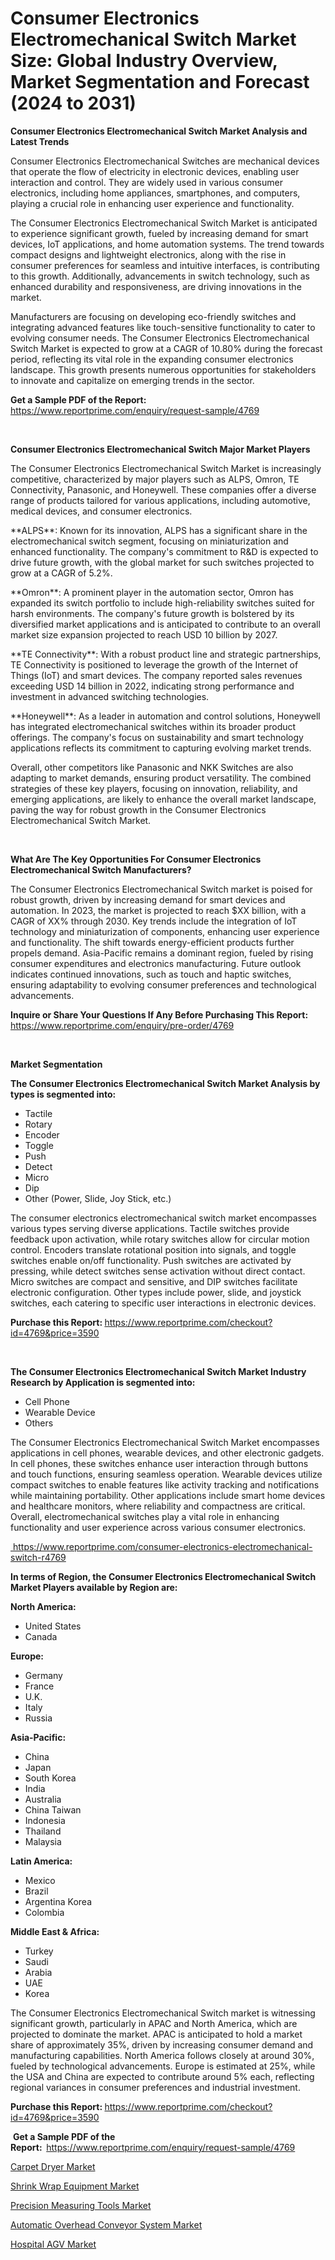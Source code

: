 <p><h1>Consumer Electronics Electromechanical Switch Market Size: Global Industry Overview, Market Segmentation and Forecast (2024 to 2031)</h1></p><p><strong>Consumer Electronics Electromechanical Switch Market Analysis and Latest Trends</strong></p>
<p><p>Consumer Electronics Electromechanical Switches are mechanical devices that operate the flow of electricity in electronic devices, enabling user interaction and control. They are widely used in various consumer electronics, including home appliances, smartphones, and computers, playing a crucial role in enhancing user experience and functionality. </p><p>The Consumer Electronics Electromechanical Switch Market is anticipated to experience significant growth, fueled by increasing demand for smart devices, IoT applications, and home automation systems. The trend towards compact designs and lightweight electronics, along with the rise in consumer preferences for seamless and intuitive interfaces, is contributing to this growth. Additionally, advancements in switch technology, such as enhanced durability and responsiveness, are driving innovations in the market. </p><p>Manufacturers are focusing on developing eco-friendly switches and integrating advanced features like touch-sensitive functionality to cater to evolving consumer needs. The Consumer Electronics Electromechanical Switch Market is expected to grow at a CAGR of 10.80% during the forecast period, reflecting its vital role in the expanding consumer electronics landscape. This growth presents numerous opportunities for stakeholders to innovate and capitalize on emerging trends in the sector.</p></p>
<p><strong>Get a Sample PDF of the Report:&nbsp;</strong> <a href="https://www.reportprime.com/enquiry/request-sample/4769">https://www.reportprime.com/enquiry/request-sample/4769</a></p>
<p>&nbsp;</p>
<p><strong>Consumer Electronics Electromechanical Switch Major Market Players</strong></p>
<p><p>The Consumer Electronics Electromechanical Switch Market is increasingly competitive, characterized by major players such as ALPS, Omron, TE Connectivity, Panasonic, and Honeywell. These companies offer a diverse range of products tailored for various applications, including automotive, medical devices, and consumer electronics.</p><p>**ALPS**: Known for its innovation, ALPS has a significant share in the electromechanical switch segment, focusing on miniaturization and enhanced functionality. The company's commitment to R&D is expected to drive future growth, with the global market for such switches projected to grow at a CAGR of 5.2%.</p><p>**Omron**: A prominent player in the automation sector, Omron has expanded its switch portfolio to include high-reliability switches suited for harsh environments. The company's future growth is bolstered by its diversified market applications and is anticipated to contribute to an overall market size expansion projected to reach USD 10 billion by 2027.</p><p>**TE Connectivity**: With a robust product line and strategic partnerships, TE Connectivity is positioned to leverage the growth of the Internet of Things (IoT) and smart devices. The company reported sales revenues exceeding USD 14 billion in 2022, indicating strong performance and investment in advanced switching technologies.</p><p>**Honeywell**: As a leader in automation and control solutions, Honeywell has integrated electromechanical switches within its broader product offerings. The company's focus on sustainability and smart technology applications reflects its commitment to capturing evolving market trends.</p><p>Overall, other competitors like Panasonic and NKK Switches are also adapting to market demands, ensuring product versatility. The combined strategies of these key players, focusing on innovation, reliability, and emerging applications, are likely to enhance the overall market landscape, paving the way for robust growth in the Consumer Electronics Electromechanical Switch Market.</p></p>
<p>&nbsp;</p>
<p><strong>What Are The Key Opportunities For Consumer Electronics Electromechanical Switch Manufacturers?</strong></p>
<p><p>The Consumer Electronics Electromechanical Switch market is poised for robust growth, driven by increasing demand for smart devices and automation. In 2023, the market is projected to reach $XX billion, with a CAGR of XX% through 2030. Key trends include the integration of IoT technology and miniaturization of components, enhancing user experience and functionality. The shift towards energy-efficient products further propels demand. Asia-Pacific remains a dominant region, fueled by rising consumer expenditures and electronics manufacturing. Future outlook indicates continued innovations, such as touch and haptic switches, ensuring adaptability to evolving consumer preferences and technological advancements.</p></p>
<p><strong>Inquire or Share Your Questions If Any Before Purchasing This Report:</strong> <a href="https://www.reportprime.com/enquiry/pre-order/4769">https://www.reportprime.com/enquiry/pre-order/4769</a></p>
<p>&nbsp;</p>
<p><strong>Market Segmentation</strong></p>
<p><strong>The Consumer Electronics Electromechanical Switch Market Analysis by types is segmented into:</strong></p>
<p><ul><li>Tactile</li><li>Rotary</li><li>Encoder</li><li>Toggle</li><li>Push</li><li>Detect</li><li>Micro</li><li>Dip</li><li>Other (Power, Slide, Joy Stick, etc.)</li></ul></p>
<p><p>The consumer electronics electromechanical switch market encompasses various types serving diverse applications. Tactile switches provide feedback upon activation, while rotary switches allow for circular motion control. Encoders translate rotational position into signals, and toggle switches enable on/off functionality. Push switches are activated by pressing, while detect switches sense activation without direct contact. Micro switches are compact and sensitive, and DIP switches facilitate electronic configuration. Other types include power, slide, and joystick switches, each catering to specific user interactions in electronic devices.</p></p>
<p><strong>Purchase this Report:&nbsp;</strong><a href="https://www.reportprime.com/checkout?id=4769&price=3590">https://www.reportprime.com/checkout?id=4769&price=3590</a></p>
<p>&nbsp;</p>
<p><strong>The Consumer Electronics Electromechanical Switch Market Industry Research by Application is segmented into:</strong></p>
<p><ul><li>Cell Phone</li><li>Wearable Device</li><li>Others</li></ul></p>
<p><p>The Consumer Electronics Electromechanical Switch Market encompasses applications in cell phones, wearable devices, and other electronic gadgets. In cell phones, these switches enhance user interaction through buttons and touch functions, ensuring seamless operation. Wearable devices utilize compact switches to enable features like activity tracking and notifications while maintaining portability. Other applications include smart home devices and healthcare monitors, where reliability and compactness are critical. Overall, electromechanical switches play a vital role in enhancing functionality and user experience across various consumer electronics.</p></p>
<p><a href="https://www.reportprime.com/consumer-electronics-electromechanical-switch-r4769">&nbsp;https://www.reportprime.com/consumer-electronics-electromechanical-switch-r4769</a></p>
<p><strong>In terms of Region, the Consumer Electronics Electromechanical Switch Market Players available by Region are:</strong></p>
<p>
    <p> <strong> North America: </strong>
        <ul>
            <li>United States</li>
            <li>Canada</li>
        </ul>
        </p> 
    <p> <strong> Europe: </strong>
        <ul>
            <li>Germany</li>
            <li>France</li>
            <li>U.K.</li>
            <li>Italy</li>
            <li>Russia</li>
        </ul>
        </p> 
    <p> <strong> Asia-Pacific: </strong>
        <ul>
            <li>China</li>
            <li>Japan</li>
            <li>South Korea</li>
            <li>India</li>
            <li>Australia</li>
            <li>China Taiwan</li>
            <li>Indonesia</li>
            <li>Thailand</li>
            <li>Malaysia</li>
        </ul>
        </p> 
    <p> <strong> Latin America: </strong>
        <ul>
            <li>Mexico</li>
            <li>Brazil</li>
            <li>Argentina Korea</li>
            <li>Colombia</li>
        </ul>
        </p> 
    <p> <strong> Middle East & Africa: </strong>
        <ul>
            <li>Turkey</li>
            <li>Saudi</li>
            <li>Arabia</li>
            <li>UAE</li>
            <li>Korea</li>
        </ul>
    </p>
    </p>
<p><p>The Consumer Electronics Electromechanical Switch market is witnessing significant growth, particularly in APAC and North America, which are projected to dominate the market. APAC is anticipated to hold a market share of approximately 35%, driven by increasing consumer demand and manufacturing capabilities. North America follows closely at around 30%, fueled by technological advancements. Europe is estimated at 25%, while the USA and China are expected to contribute around 5% each, reflecting regional variances in consumer preferences and industrial investment.</p></p>
<p><strong>Purchase this Report: </strong><a href="https://www.reportprime.com/checkout?id=4769&price=3590">https://www.reportprime.com/checkout?id=4769&price=3590</a></p>
<p>&nbsp;<strong>Get a Sample PDF of the Report:&nbsp;&nbsp;</strong><a href="https://www.reportprime.com/enquiry/request-sample/4769">https://www.reportprime.com/enquiry/request-sample/4769</a></p>
<p><strong></strong></p>
<p><p><a href="https://www.linkedin.com/pulse/future-insights-carpet-dryer-market-trends-regional-analysis-u0zfc?trackingId=qyLQ8HaRTdWT%2Bpu84GRC4g%3D%3D">Carpet Dryer Market</a></p><p><a href="https://www.linkedin.com/pulse/shrink-wrap-equipment-market-size-share-competitive-landscape-jmbgc?trackingId=oML07Ln8RlWnF0aXwkvsRQ%3D%3D">Shrink Wrap Equipment Market</a></p><p><a href="https://www.linkedin.com/pulse/precision-measuring-tools-market-research-report-exploring-bti0c?trackingId=sdT70%2BbXRw2ECYg6FdePrQ%3D%3D">Precision Measuring Tools Market</a></p><p><a href="https://issuu.com/reportprime-2/docs/automatic-overhead-conveyor-system-_41a6f000a72fc6">Automatic Overhead Conveyor System Market</a></p><p><a href="https://issuu.com/reportprime-2/docs/hospital-agv-market-size-2030.pptx_b670f7ac2eaa1e">Hospital AGV Market</a></p></p>